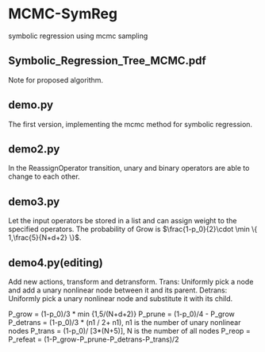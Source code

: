 # MCMC-SymReg
symbolic regression using mcmc sampling

## Symbolic_Regression_Tree_MCMC.pdf
Note for proposed algorithm.

## demo.py
The first version, implementing the mcmc method for symbolic regression.

## demo2.py
In the ReassignOperator transition, unary and binary operators are able to change to each other.

## demo3.py
Let the input operators be stored in a list and can assign weight to the specified operators.
The probability of Grow is $\frac{1-p_0}{2}\cdot \min \{ 1,\frac{5}{N+d+2} \}$.

## demo4.py(editing)
Add new actions, transform and detransform.
Trans: 
Uniformly pick a node and add a unary nonlinear node between it and its parent.
Detrans: 
Uniformly pick a unary nonlinear node and substitute it with its child.

P_grow = (1-p_0)/3 * min {1,5/(N+d+2)}
P_prune = (1-p_0)/4 - P_grow
P_detrans = (1-p_0)/3 * (n1 / 2+ n1), n1 is the number of unary nonlinear nodes
P_trans = (1-p_0)/ [3*(N+5)], N is the number of all nodes
P_reop = P_refeat = (1-P_grow-P_prune-P_detrans-P_trans)/2